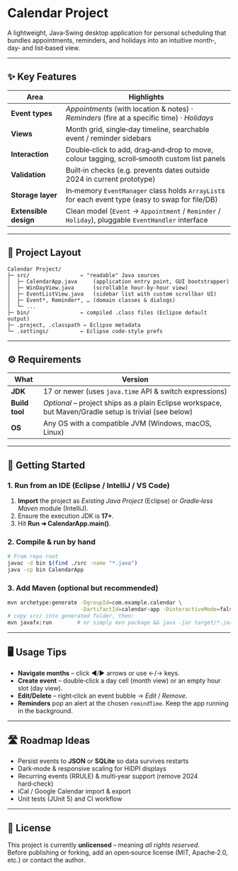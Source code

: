 # Calendar Project

A lightweight, Java‑Swing desktop application for personal scheduling that bundles
appointments, reminders, and holidays into an intuitive month‑, day‑ and list‑based view.

---

## ✨ Key Features

| Area | Highlights |
|------|------------|
| **Event types** | *Appointments* (with location & notes) · *Reminders* (fire at a specific time) · *Holidays* |
| **Views** | Month grid, single‑day timeline, searchable event / reminder sidebars |
| **Interaction** | Double‑click to add, drag‑and‑drop to move, colour tagging, scroll‑smooth custom list panels |
| **Validation** | Built‑in checks (e.g. prevents dates outside 2024 in current prototype) |
| **Storage layer** | In‑memory `EventManager` class holds `ArrayList`s for each event type (easy to swap for file/DB) |
| **Extensible design** | Clean model (`Event` → `Appointment` / `Reminder` / `Holiday`), pluggable `EventHandler` interface |

---

## 📂 Project Layout

```
Calendar Project/
├─ src/                ← "readable" Java sources
│  ├─ CalendarApp.java     (application entry point, GUI bootstrapper)
│  ├─ WinDayView.java      (scrollable hour‑by‑hour view)
│  ├─ EventListView.java   (sidebar list with custom scrollbar UI)
│  ├─ Event*, Reminder*, … (domain classes & dialogs)
│  └─ ...                 
├─ bin/                ← compiled .class files (Eclipse default output)
├─ .project, .classpath ← Eclipse metadata
└─ .settings/          ← Eclipse code‑style prefs
```

---

## ⚙️ Requirements

| What | Version |
|------|---------|
| **JDK** | 17 or newer (uses `java.time` API & switch expressions) |
| **Build tool** | *Optional* – project ships as a plain Eclipse workspace, but Maven/Gradle setup is trivial (see below) |
| **OS** | Any OS with a compatible JVM (Windows, macOS, Linux) |

---

## 🚀 Getting Started

### 1. Run from an IDE (Eclipse / IntelliJ / VS Code)

1. **Import** the project as *Existing Java Project* (Eclipse) or *Gradle‑less Maven* module (IntelliJ).  
2. Ensure the execution JDK is **17+**.  
3. Hit **Run ➜ CalendarApp.main()**.  

### 2. Compile & run by hand

```bash
# From repo root
javac -d bin $(find ./src -name "*.java")
java -cp bin CalendarApp
```

### 3. Add Maven (optional but recommended)

```bash
mvn archetype:generate -DgroupId=com.example.calendar \
                       -DartifactId=calendar-app -DinteractiveMode=false
# copy src/ into generated folder, then:
mvn javafx:run        # or simply mvn package && java -jar target/*.jar
```

---

## 🖥️ Usage Tips

* **Navigate months** – click ◄/► arrows or use ←/→ keys.  
* **Create event** – double‑click a day cell (month view) or an empty hour slot (day view).  
* **Edit/Delete** – right‑click an event bubble → *Edit* / *Remove*.  
* **Reminders** pop an alert at the chosen `remindTime`. Keep the app running in the background.  

---

## 🛣️ Roadmap Ideas

- Persist events to **JSON** or **SQLite** so data survives restarts  
- Dark‑mode & responsive scaling for HiDPI displays  
- Recurring events (RRULE) & multi‑year support (remove 2024 hard‑check)  
- iCal / Google Calendar import & export  
- Unit tests (JUnit 5) and CI workflow

---

## 📜 License

This project is currently **unlicensed** – meaning *all rights reserved*.  
Before publishing or forking, add an open‑source license (MIT, Apache‑2.0, etc.) or contact the author.

